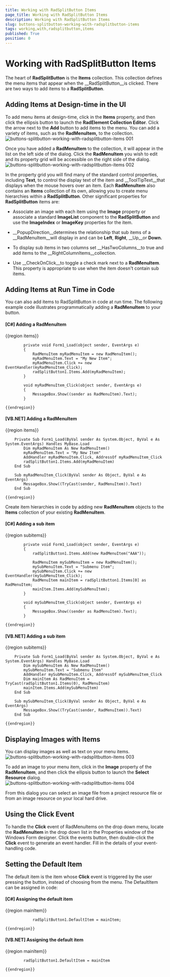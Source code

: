 ```yaml
---
title: Working with RadSplitButton Items
page_title: Working with RadSplitButton Items
description: Working with RadSplitButton Items
slug: buttons-splitbutton-working-with-radsplitbutton-items
tags: working,with,radsplitbutton,items
published: True
position: 0
---
```


# Working with RadSplitButton Items



The heart of __RadSplitButton__ is the __Items__ collection. This collection defines the menu items that appear when the __RadSplitButton__is clicked. There are two ways to add items to a __RadSplitButton__.

## Adding Items at Design-time in the UI

To add menu items at design-time, click in the __Items__ property, and then click the ellipsis button to launch the __RadElement Collection Editor__. Click the arrow next to the __Add__ button to add items to the menu. You can add a variety of items, such as the __RadMenuItem,__ to the collection.![buttons-splitbutton-working-with-radsplitbutton-items 001](images/buttons-splitbutton-working-with-radsplitbutton-items001.png)

Once you have added a __RadMenuItem__ to the collection, it will appear in the list on the left side of the dialog. Click the __RadMenuItem__ you wish to edit and its property grid will be accessible on the right side of the dialog.![buttons-splitbutton-working-with-radsplitbutton-items 002](images/buttons-splitbutton-working-with-radsplitbutton-items002.png)

In the property grid you will find many of the standard control properties, including __Text__, to control the display text of the item and __ToolTipText__that displays when the mouse hovers over an item. Each __RadMenuItem__ also contains an __Items__ collection of its own, allowing you to create menu hierarchies within a __RadSplitButton__. Other significant properties for __RadSplitButton__ items are:

* Associate an image with each item using the __Image__ property or associate a standard __ImageList__ component to the __RadSplitButton__ and use the __ImageIndex__ or __ImageKey__ properties for the item. 

* __PopupDirection__determines the relationship that sub items of a __RadMenuItem__will display in and can be __Left__, __Right__, __Up__or __Down.__

* To display sub items in two columns set __HasTwoColumns__to true and add items to the __RightColumnItems__collection.

* Use __CheckOnClick__to toggle a check mark next to a __RadMenuItem__. This property is appropriate to use when the item doesn't contain sub items.

## Adding Items at Run Time in Code

You can also add items to RadSplitButton in code at run time. The following example code illustrates programmatically adding a __RadMenuItem__ to your button.

#### __[C#] Adding a RadMenuItem__

{{region items}}
	
	        private void Form1_Load(object sender, EventArgs e)
	        {
	            RadMenuItem myRadMenuItem = new RadMenuItem();
	            myRadMenuItem.Text = "My New Item";
	            myRadMenuItem.Click += new EventHandler(myRadMenuItem_Click);
	            radSplitButton1.Items.Add(myRadMenuItem);
	        }
	
	        void myRadMenuItem_Click(object sender, EventArgs e)
	        {
	            MessageBox.Show((sender as RadMenuItem).Text);
	        }
	
	{{endregion}}



#### __[VB.NET] Adding a RadMenuItem__

{{region items}}
	
	    Private Sub Form1_Load(ByVal sender As System.Object, ByVal e As System.EventArgs) Handles MyBase.Load
	        Dim myRadMenuItem As New RadMenuItem()
	        myRadMenuItem.Text = "My New Item"
	        AddHandler myRadMenuItem.Click, AddressOf myRadMenuItem_Click
	        radSplitButton1.Items.Add(myRadMenuItem)
	    End Sub
	
	    Sub myRadMenuItem_Click(ByVal sender As Object, ByVal e As EventArgs)
	        MessageBox.Show((TryCast(sender, RadMenuItem)).Text)
	    End Sub
	
	{{endregion}}



Create item hierarchies in code by adding new __RadMenuItem__ objects to the __Items__ collection of your existing __RadMenuItem__.

#### __[C#] Adding a sub item__

{{region subitems}}
	
	        private void Form1_Load(object sender, EventArgs e)
	        {
	            radSplitButton1.Items.Add(new RadMenuItem("AAA"));
	
	            RadMenuItem mySubMenuItem = new RadMenuItem();
	            mySubMenuItem.Text = "Submenu Item";
	            mySubMenuItem.Click += new EventHandler(mySubMenuItem_Click);
	            RadMenuItem mainItem = radSplitButton1.Items[0] as RadMenuItem;
	            mainItem.Items.Add(mySubMenuItem);
	        }
	
	        void mySubMenuItem_Click(object sender, EventArgs e)
	        {
	            MessageBox.Show((sender as RadMenuItem).Text);
	        }
	
	{{endregion}}



#### __[VB.NET] Adding a sub item__

{{region subitems}}
	
	    Private Sub Form1_Load(ByVal sender As System.Object, ByVal e As System.EventArgs) Handles MyBase.Load
	        Dim mySubMenuItem As New RadMenuItem()
	        mySubMenuItem.Text = "Submenu Item"
	        AddHandler mySubMenuItem.Click, AddressOf mySubMenuItem_Click
	        Dim mainItem As RadMenuItem = TryCast(radSplitButton1.Items(0), RadMenuItem)
	        mainItem.Items.Add(mySubMenuItem)
	    End Sub
	
	    Sub mySubMenuItem_Click(ByVal sender As Object, ByVal e As EventArgs)
	        MessageBox.Show((TryCast(sender, RadMenuItem)).Text)
	    End Sub
	
	{{endregion}}



## Displaying Images with Items

You can display images as well as text on your menu items.![buttons-splitbutton-working-with-radsplitbutton-items 003](images/buttons-splitbutton-working-with-radsplitbutton-items003.png)

To add an image to your menu item, click in the __Image__ property of the __RadMenuItem__, and then click the ellipsis button to launch the __Select Resource__ dialog.![buttons-splitbutton-working-with-radsplitbutton-items 004](images/buttons-splitbutton-working-with-radsplitbutton-items004.png)

From this dialog you can select an image file from a project resource file or from an image resource on your local hard drive. 

## Using the Click Event

To handle the __Click__ event of RadMenuItems on the drop down menu, locate the __RadMenuItem__ in the drop down list in the Properties window of the Windows Form designer. Click the events button, then double-click the __Click__ event to generate an event handler. Fill in the details of your event-handling code.

## Setting the Default Item

The default item is the item whose __Click__ event is triggered by the user pressing the button, instead of choosing from the menu. The DefaultItem can be assigned in code: 

#### __[C#] Assigning the default item__

{{region mainItem}}
	
	            radSplitButton1.DefaultItem = mainItem;
	
	{{endregion}}



#### __[VB.NET] Assigning the default item__

{{region mainItem}}
	
	        radSplitButton1.DefaultItem = mainItem
	
	{{endregion}}


